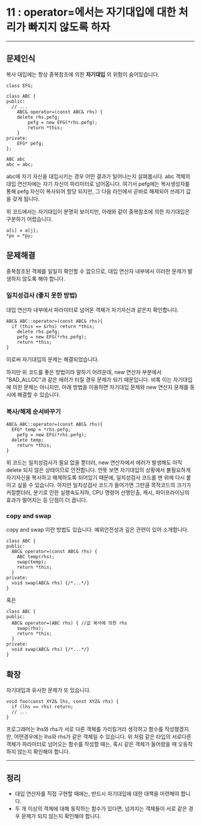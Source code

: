 # 11 : operator=에서는 자기대입에 대한 처리가 빠지지 않도록 하자

---
## 문제인식
복사 대입에는 항상 중복참조에 의한 **자기대입** 의 위험이 숨어있습니다.

```
class EFG;

class ABC {
public:
  // ...
	ABC& operator=(const ABC& rhs) {
    delete rhs.pefg;
		pefg = new EFG(*rhs.pefg);
		return *this;
	}
private:
	EFG* pefg;
};

ABC abc
abc = abc;
```

abc에 자기 자신을 대입시키는 경우 어떤 결과가 일어나는지 살펴봅시다.
abc 객체의 대입 연산자에는 자기 자신이 파리미터로 넘어옵니다.
여기서 pefg에는 복사생성자를 통해 pefg 자신이 복사되어 할당 되지만, 그 다음 라인에서 곧바로 해제되어 쓰레기 값을 갖게 됩니다.<br>

위 코드에서는 자기대입이 분명히 보이지만, 아래와 같이 중복참조에 의한 자기대입은 구분하기 어렵습니다.

```
a[i] = a[j];
*px = *py;
```

## 문제해결
중복참조된 객체를 일일히 확인할 수 없으므로, 대입 연산자 내부에서 이러한 문제가 발생하지 않도록 해야 합니다.

### 일치성검사 (좋지 못한 방법)
대입 연산자 내부에서 파라미터로 넘어온 객체가 자기자신과 같은지 확인합니다.

```
ABC& ABC::operator=(const ABC& rhs){
  if (this == &rhs) return *this;
	delete rhs.pefg;
	pefg = new EFG(*rhs.pefg);
	return *this;
}
```

이로써 자기대입의 문제는 해결되었습니다.<br>

하지만 위 코드를 좋은 방법이라 말하기 어려운데, new 연산자 부분에서 "BAD_ALLOC"과 같은 에러가 터질 경우 문제가 되기 때문입니다.
비록 이는 자기대입에 의한 문제는 아니지만, 아래 방법을 이용하면 자기대입 문제와 new 연산자 문제를 동시에 해결할 수 있습니다.

### 복사/해제 순서바꾸기
```
ABC& ABC::operator=(const ABC& rhs){
  EFG* temp = *rhs.pefg;
	pefg = new EFG(*rhs.pefg);
  delete temp;
	return *this;
}
```

위 코드는 일치성검사가 필요 없을 뿐더러, new 연산자에서 에러가 발생해도 아직 delete 되지 않은 상태이므로 안전합니다.
언뜻 보면 자기대입의 상황에서 불필요하게 자기자신을 복사하고 해제하도록 되어있기 때문에, 일치성검사 코드를 맨 위에 다시 붙이고 싶을 수 있습니다.
하지만 일치성검사 코드가 들어가면 그만큼 목적코드의 크기가 커질뿐더러, 분기로 인한 실행속도저하, CPU 명령어 선행인출, 캐시, 파이프라이닝의 효과가 떨어지는 등 단점이 더 큽니다.

### copy and swap
copy and  swap 이란 방법도 있습니다.
예외안전성과 깊은 관련이 있어 소개합니다.

```
class ABC {
public:
  ABC& operator=(const ABC& rhs) {
    ABC temp(rhs);
    swap(temp);
    return *this;
  }
private:
  void swap(ABC& rhs) {/*...*/}
}
```

혹은

```
class ABC {
public:
  ABC& operator=(ABC rhs) { //값 복사에 의한 rhs
    swap(rhs);
    return *this;
  }
private:
  void swap(ABC& rhs) {/*...*/}
}
```

## 확장
자기대입과 유사한 문제가 또 있습니다.

```
void foo(const XYZ& lhs, const XYZ& rhs) {
  if (lhs == rhs) return;
  // ...
}
```

프로그래머는 lhs와 rhs가 서로 다른 객체를 가리킬거라 생각하고 함수를 작성했겠지만, 어떤경우에는 lhs와 rhs가 같은 객체일 수 있습니다.
위 처럼 같은 타입의 서로다른 객체가 파라미터로 넘어오는 함수를 작성할 때는, 혹시 같은 객체가 들어왔을 때 오동작하지 않는지 확인해야 합니다.

---
## 정리
- 대입 연산자를 직접 구현할 때에는, 반드시 자기대입에 대한 대책을 마련해야 합니다.
- 두 개 이상의 객체에 대해 동작하는 함수가 있다면, 넘겨지는 객체들이 서로 같은 경우 문제가 되지 않는지 확인해야 합니다.
